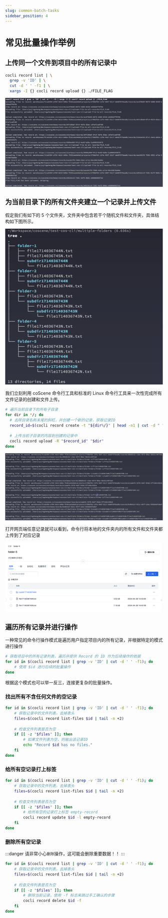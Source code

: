 ```yaml
---
slug: common-batch-tasks
sidebar_position: 4
---
```


# 常见批量操作举例

## 上传同一个文件到项目中的所有记录中

```bash
cocli record list | \
  grep -v 'ID' | \
  cut -d ' ' -f1 | \
  xargs -I {} cocli record upload {} ./FILE_FLAG
```

![cocli-upload-file-to-all-records](./img/6-4-upload-file-to-all-records.png)

## 为当前目录下的所有文件夹建立一个记录并上传文件

假定我们有如下的 5 个文件夹，文件夹中包含若干个随机文件和文件夹，具体结构如下图所示。

![list-folders-tree-view](./img/list-folders-tree-view.png)

我们立刻利用 coScene 命令行工具和标准的 Linux 命令行工具来一次性完成所有文件记录的创建和文件上传。

```bash
# 遍历当前目录下的所有子目录
for dir in */; do
  # 去除目录名称末尾的斜杠，并创建一个新的记录，获取记录ID
  record_id=$(cocli record create -t "${dir%/}" | head -n1 | cut -d " " -f3)

  # 上传当前子目录的内容到创建的记录中
  cocli record upload -R "$record_id" "$dir"
done
```

![cocli-create-and-upload-multiple-folders](./img/6-4-create-and-upload-multiple-folders.png)

打开网页端任意记录就可以看到，命令行将本地的文件夹内的所有文件和文件夹都上传到了对应记录

![cocli-multiple-folders-uploaded](./img/cocli-multiple-folders-uploaded.png)

## 遍历所有记录并进行操作

一种常见的命令行操作模式是遍历用户指定项目内的所有记录，并根据特定的模式进行操作

```bash
# 获取项目中的所有记录列表，遍历并提供 Record 的 ID 作为后续操作的依据
for id in $(cocli record list | grep -v 'ID' | cut -d ' ' -f1); do
    # 使用 $id 进行后续的批量操作
done
```

根据这个模式也可以举一反三，连接更复杂的批量操作。

### 找出所有不含任何文件的空记录

```bash
for id in $(cocli record list | grep -v 'ID' | cut -d ' ' -f1); do
    # 获取记录中的文件列表，去掉表头
    files=$(cocli record list-files $id | tail -n +2)

    # 检查文件列表是否为空
    if [[ -z "$files" ]]; then
        # 如果文件列表为空，则输出该记录ID
        echo "Record $id has no files."
    fi
done
```

### 给所有空记录打上标签

```bash
for id in $(cocli record list | grep -v 'ID' | cut -d ' ' -f1); do
    # 获取记录中的文件列表，去掉表头
    files=$(cocli record list-files $id | tail -n +2)

    # 检查文件列表是否为空
    if [[ -z "$files" ]]; then
        # 给所有空的记录打上标签 empty-record
        cocli record update $id -l empty-record
    fi
done
```

### 删除所有空记录

:::danger
请非常小心`删除`操作，这可能会删除重要数据！！
:::

```bash
for id in $(cocli record list | grep -v 'ID' | cut -d ' ' -f1); do
    # 获取记录中的文件列表，去掉表头
    files=$(cocli record list-files $id | tail -n +2)

    # 检查文件列表是否为空
    if [[ -z "$files" ]]; then
        # 删除当前记录，使用 -f 标志来跳过手工确认的步骤
        cocli record delete $id -f
    fi
done
```
